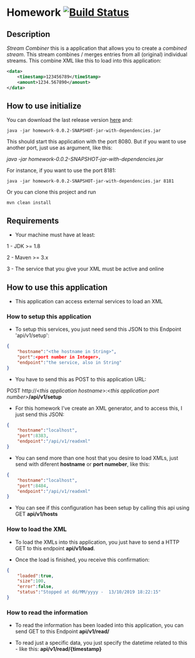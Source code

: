 # Homework [![Build Status](https://travis-ci.org/brunopenha/homework.svg?branch=master)](https://travis-ci.org/brunopenha/homework)


## Description

*Stream Combiner* this is a application that allows you to create a 
*combined stream*. This stream combines / merges entries from all (original) 
individual streams. This combine XML like this to load into this application:

```xml
<data>
	<timestamp>123456789</timeStamp>
	<amount>1234.567890</amount>
</data>
```


## How to use initialize

You can download the last release version <a href='https://github.com/brunopenha/homework/releases/' target='_blank'>here</a> and:

```
java -jar homework-0.0.2-SNAPSHOT-jar-with-dependencies.jar
```

This should start this application with the port 8080. But if you want to use another port, just use as argument, like this:

_java -jar homework-0.0.2-SNAPSHOT-jar-with-dependencies.jar <Port Number>_ 

For instance, if you want to use the port 8181:

```
java -jar homework-0.0.2-SNAPSHOT-jar-with-dependencies.jar 8181
```

Or you can clone this project and run

```
mvn clean install
```

## Requirements

- Your machine must have at least:

1 - JDK >= 1.8

2 -  Maven >= 3.x

3 - The service that you give your XML must be active and online


## How to use this application

- This application can access external services to load an XML


### How to setup this application

- To setup this services, you just need send this JSON to this Endpoint 'api/v1/setup':

```json
{
    "hostname":"<the hostname in String>",
    "port":<port number in Integer>,
    "endpoint":"the service, also in String"
}
```

- You have to send this as POST to this application URL:


POST http://<_this application hostname_>:<_this application port number_>__/api/v1/setup__

- For this homework I've create an XML generator, and to access this, I just send this JSON:

```json
{
    "hostname":"localhost",
    "port":8383,
    "endpoint":"/api/v1/readxml"
}
```

- You can send more than one host that you desire to load XMLs, just send with diferent __hostname__ or __port numeber__, like this:

```json
{
    "hostname":"localhost",
    "port":8484,
    "endpoint":"/api/v1/readxml"
}
```


- You can see if this configuration has been setup by calling this api using GET __api/v1/hosts__

### How to load the XML

- To load the XMLs into this application, you just have to send a HTTP GET to this endpoint __api/v1/load__.

- Once the load is finished, you receive this confirmation:

```json
{
	"loaded":true,
	"size":100,
	"error":false,
	"status":"Stopped at dd/MM/yyyy -  13/10/2019 18:22:15"
}
```

### How to read the information

- To read the information has been loaded into this application, you can send GET to this Endpoint __api/v1/read/__

- To read just a specific data, you just specify the datetime related to this - like this: __api/v1/read/{timestamp}__




